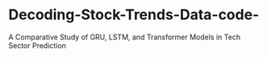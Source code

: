 # Decoding-Stock-Trends-Data-code-
A Comparative Study of GRU, LSTM, and  Transformer Models in Tech Sector Prediction
